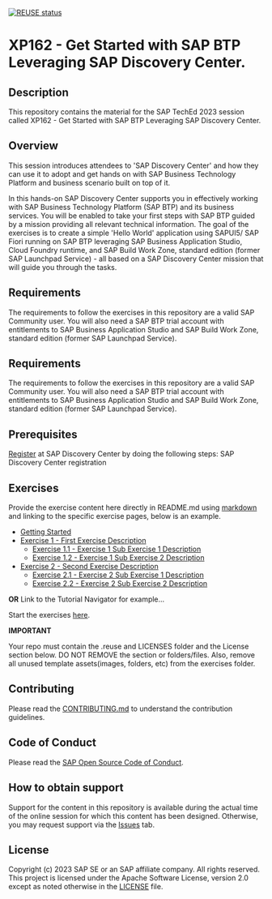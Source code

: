 [![REUSE status](https://api.reuse.software/badge/github.com/SAP-samples/teched2023-XP162)](https://api.reuse.software/info/github.com/SAP-samples/teched2023-XP162)

# XP162 - Get Started with SAP BTP Leveraging SAP Discovery Center.

## Description

This repository contains the material for the SAP TechEd 2023 session called XP162 - Get Started with SAP BTP Leveraging SAP Discovery Center.

## Overview

This session introduces attendees to 'SAP Discovery Center' and how they can use it to adopt and get hands on with SAP Business Technology Platform and business scenario built on top of it. 

In this hands-on SAP Discovery Center supports you in effectively working with SAP Business Technology Platform (SAP BTP) and its business services. You will be enabled to take your first steps with SAP BTP guided by a mission providing all relevant technical information. The goal of the exercises is to create a simple 'Hello World' application using SAPUI5/ SAP Fiori running on SAP BTP leveraging SAP Business Application Studio, Cloud Foundry runtime, and SAP Build Work Zone, standard edition (former SAP Launchpad Service) - all based on a SAP Discovery Center mission that will guide you through the tasks.

## Requirements

The requirements to follow the exercises in this repository are a valid SAP Community user. You will also need a SAP BTP trial account with entitlements to SAP Business Application Studio and SAP Build Work Zone, standard edition (former SAP Launchpad Service).

## Requirements

The requirements to follow the exercises in this repository are a valid SAP Community user. You will also need a SAP BTP trial account with entitlements to SAP Business Application Studio and SAP Build Work Zone, standard edition (former SAP Launchpad Service).

## Prerequisites

[Register](https://discovery-center.cloud.sap/index.html) at SAP Discovery Center by doing the following steps: SAP Discovery Center registration

## Exercises

Provide the exercise content here directly in README.md using [markdown](https://guides.github.com/features/mastering-markdown/) and linking to the specific exercise pages, below is an example.

- [Getting Started](exercises/ex0/)
- [Exercise 1 - First Exercise Description](exercises/ex1/)
    - [Exercise 1.1 - Exercise 1 Sub Exercise 1 Description](exercises/ex1#exercise-11-sub-exercise-1-description)
    - [Exercise 1.2 - Exercise 1 Sub Exercise 2 Description](exercises/ex1#exercise-12-sub-exercise-2-description)
- [Exercise 2 - Second Exercise Description](exercises/ex2/)
    - [Exercise 2.1 - Exercise 2 Sub Exercise 1 Description](exercises/ex2#exercise-21-sub-exercise-1-description)
    - [Exercise 2.2 - Exercise 2 Sub Exercise 2 Description](exercises/ex2#exercise-22-sub-exercise-2-description)

  
**OR** Link to the Tutorial Navigator for example...

Start the exercises [here](https://developers.sap.com/tutorials/abap-environment-trial-onboarding.html).

**IMPORTANT**

Your repo must contain the .reuse and LICENSES folder and the License section below. DO NOT REMOVE the section or folders/files. Also, remove all unused template assets(images, folders, etc) from the exercises folder. 

## Contributing
Please read the [CONTRIBUTING.md](./CONTRIBUTING.md) to understand the contribution guidelines.

## Code of Conduct
Please read the [SAP Open Source Code of Conduct](https://github.com/SAP-samples/.github/blob/main/CODE_OF_CONDUCT.md).

## How to obtain support

Support for the content in this repository is available during the actual time of the online session for which this content has been designed. Otherwise, you may request support via the [Issues](../../issues) tab.

## License
Copyright (c) 2023 SAP SE or an SAP affiliate company. All rights reserved. This project is licensed under the Apache Software License, version 2.0 except as noted otherwise in the [LICENSE](LICENSES/Apache-2.0.txt) file.
